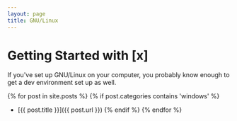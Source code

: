 ```yaml
---
layout: page
title: GNU/Linux
---
```


# Getting Started with [x]

If you've set up GNU/Linux on your computer, you probably know
enough to get a dev environment set up as well.

{% for post in site.posts %}
    {% if post.categories contains 'windows' %}
* [{{ post.title }}]({{ post.url }})
    {% endif %}
{% endfor %}

